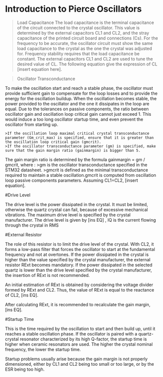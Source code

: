 

# Introduction to Pierce Oscillators

>Load Capacitance
The load capacitance is the terminal capacitance of the circuit connected to the crystal oscillator. This value is determined by the external capacitors CL1 and CL2, and the stray capacitance of the printed circuit board and connections (Cs). For the frequency to be accurate, the oscillator circuit must show the same load capacitance to the crystal as the one the crystal was adjusted for. Frequency stability requires that the load capacitance be constant. The external capacitors CL1 and CL2 are used to tune the desired value of CL. The following equation give the expression of CL [insert equation here].

>Oscillator Transconductance

To make the oscillation start and reach a stable phase, the oscillator must 
provide sufficient gain to compensate for the loop losses and to provide the energy for the oscillation buildup. When the oscillation becomes stable, the power provided to the oscillator and the one it dissipates in the loop are equal. Due to the tolerances on passive components, the ratio between oscillator gain and oscillation loop critical gain cannot just exceed 1. This would induce a too long oscillator startup time, and even prevent the oscillator from starting up.

	>If the oscillation loop maximal critical crystal transconductance parameter (Gm_crit_max) is specified, ensure that it is greater than the oscillation loop critical gain (gmcrit).
	>If the oscillator transconductance parameter (gm) is specified, make sure that the gain margin ratio (gainmargin) is bigger than 5.

The gain margin ratio is determined by the formula gainmargin = gm / gmcrit, where :
	>gm is the oscillator transconductance specified in the STM32 datasheet.
	>gmcrit is defined as the minimal transconductance required to maintain a stable oscillation.gmcrit is computed from oscillation loop passive components parameters. 
Assuming CL1=CL2, [insert equation].

#Drive Level

The drive level is the power dissipated in the crystal. It must be limited, otherwise the quartz crystal can fail, because of excessive mechanical vibrations. The maximum drive level is specified by the crystal manufacturer. The drive level is given by [ins EQ] , IQ is the current flowing through the crystal in RMS

#External Resistor

The role of this resistor is to limit the drive level of the crystal. With CL2, it forms a low-pass filter that forces the oscillator to start at the fundamental frequency and not at overtones. If the power dissipated in the crystal is higher than the value specified by the crystal manufacturer, the external resistor RExt becomes mandatory. If the power dissipated in the selected quartz is lower than the drive level specified by the crystal manufacturer, the insertion of RExt is not recommended. 

An initial estimation of RExt is obtained by considering the voltage divider formed by RExt and CL2. Thus, the value of RExt is equal to the reactance of CL2, [ins EQ].

After calculating RExt, it is recommended to recalculate the gain margin, [ins EQ].


#Startup Time

This is the time required by the oscillation to start and then build up, until it reaches a stable oscillation phase. If the oscillator is paired with a quartz-crystal resonator characterized by its high Q-factor, the startup time is higher when ceramic resonators are used. The higher the crystal nominal frequency, the lower the startup time. 

Startup problems usually arise because the gain margin is not properly dimensioned, either by CL1 and CL2 being too small or too large, or by the ESR being too high.





